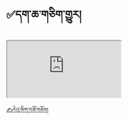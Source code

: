 # ✅དག་ཆ་གཅིག་གྱུར།

<iframe src="https://docs.google.com/spreadsheets/d/e/2PACX-1vR2n5VMidBr1xIIxr2yGskO1Y9VZ0wQmVLxJf1STKdAM1NzgaDJ8A-XBno81-N76asvzUoI5EyjvrQY/pubhtml?gid=0&amp;single=true&amp;widget=true&amp;headers=false"></iframe>


[✍️རེའུ་མིག་བཟོ་བཅོས།](https://docs.google.com/spreadsheets/d/1Sn9IO9Gxj0swe7CdZPAsKx3ccBiDAtNHTvBDoMn7iqA/edit#gid=0)
